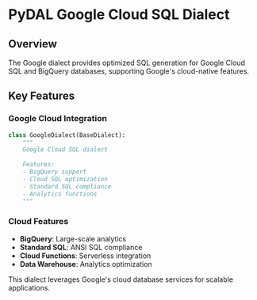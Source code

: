 # PyDAL Google Cloud SQL Dialect

## Overview
The Google dialect provides optimized SQL generation for Google Cloud SQL and BigQuery databases, supporting Google's cloud-native features.

## Key Features

### Google Cloud Integration
```python
class GoogleDialect(BaseDialect):
    """
    Google Cloud SQL dialect
    
    Features:
    - BigQuery support
    - Cloud SQL optimization
    - Standard SQL compliance
    - Analytics functions
    """
```

### Cloud Features
- **BigQuery**: Large-scale analytics
- **Standard SQL**: ANSI SQL compliance
- **Cloud Functions**: Serverless integration
- **Data Warehouse**: Analytics optimization

This dialect leverages Google's cloud database services for scalable applications.